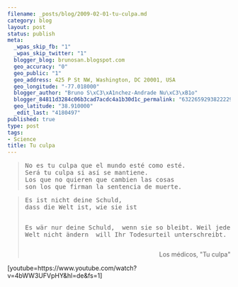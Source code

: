 ```yaml
--- 
filename: _posts/blog/2009-02-01-tu-culpa.md
category: blog
layout: post
status: publish
meta: 
  _wpas_skip_fb: "1"
  _wpas_skip_twitter: "1"
  blogger_blog: brunosan.blogspot.com
  geo_accuracy: "0"
  geo_public: "1"
  geo_address: 425 P St NW, Washington, DC 20001, USA
  geo_longitude: "-77.018000"
  blogger_author: "Bruno S\xC3\xA1nchez-Andrade Nu\xC3\xB1o"
  blogger_84811d3284c06b3cad7acdc4a1b30d1c_permalink: "6322659293822229442"
  geo_latitude: "38.910000"
  _edit_last: "4180497"
published: true
type: post
tags: 
- Science
title: Tu culpa
---
```

<blockquote>
<pre>No es tu culpa que el mundo esté como esté.
Será tu culpa si así se mantiene.
Los que no quieren que cambien las cosas 
son los que firman la sentencia de muerte.</pre>
</blockquote>
<blockquote>
<pre>Es ist nicht deine Schuld, 
dass die Welt ist, wie sie ist

Es wär nur deine Schuld, 
wenn sie so bleibt.
Weil jeder, der die Welt nicht ändern 
will Ihr Todesurteil unterschreibt.</pre>
<p style="text-align:right;">Los médicos, "Tu culpa"</p>
</blockquote>
[youtube=https://www.youtube.com/watch?v=4bWW3UFVpHY&amp;hl=de&amp;fs=1]
